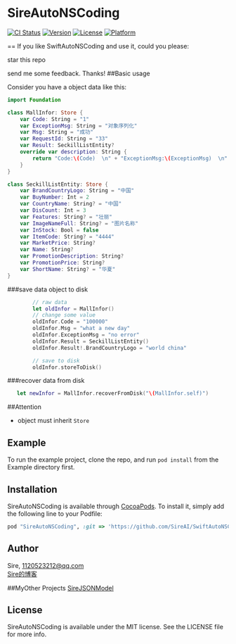 # SireAutoNSCoding

[![CI Status](http://img.shields.io/travis/Sire/SireAutoNSCoding.svg?style=flat)](https://travis-ci.org/Sire/SireAutoNSCoding)
[![Version](https://img.shields.io/cocoapods/v/SireAutoNSCoding.svg?style=flat)](http://cocoapods.org/pods/SireAutoNSCoding)
[![License](https://img.shields.io/cocoapods/l/SireAutoNSCoding.svg?style=flat)](http://cocoapods.org/pods/SireAutoNSCoding)
[![Platform](https://img.shields.io/cocoapods/p/SireAutoNSCoding.svg?style=flat)](http://cocoapods.org/pods/SireAutoNSCoding)

==
If you like SwiftAutoNSCoding and use it, could you please:

star this repo

send me some feedback. Thanks!
##Basic usage

Consider you have a object data like this:
```Swift
import Foundation

class MallInfor: Store {
	var Code: String = "1"
	var ExceptionMsg: String = "对象序列化"
	var Msg: String = "成功"
	var RequestId: String = "33"
	var Result: SeckillListEntity?
	override var description: String {
		return "Code:\(Code)  \n" + "ExceptionMsg:\(ExceptionMsg)  \n" + "Msg:\(Msg)  \n" + "Result.BrandCountryLogo:\(Result?.BrandCountryLogo)  \n"
	}
}

class SeckillListEntity: Store {
	var BrandCountryLogo: String = "中国"
	var BuyNumber: Int = 2
	var CountryName: String? = "中国"
	var DisCount: Int = 3
	var Features: String? = "壮丽"
	var ImageNameFull: String? = "图片名称"
	var InStock: Bool = false
	var ItemCode: String? = "4444"
	var MarketPrice: String?
	var Name: String?
	var PromotionDescription: String?
	var PromotionPrice: String?
	var ShortName: String? = "华夏"
}
````
###save data object to disk
```Swift
		// raw data
		let oldInfor = MallInfor()
		// change some value
		oldInfor.Code = "100000"
		oldInfor.Msg = "what a new day"
		oldInfor.ExceptionMsg = "no error"
		oldInfor.Result = SeckillListEntity()
		oldInfor.Result!.BrandCountryLogo = "world china"

		// save to disk
		oldInfor.storeToDisk()
````
###recover data from disk
```Swift
   let newInfor = MallInfor.recoverFromDisk("\(MallInfor.self)")
````

##Attention
- object must inherit `Store`

## Example

To run the example project, clone the repo, and run `pod install` from the Example directory first.


## Installation

SireAutoNSCoding is available through [CocoaPods](http://cocoapods.org). To install
it, simply add the following line to your Podfile:

```ruby
pod "SireAutoNSCoding", :git => 'https://github.com/SireAI/SwiftAutoNSCoding.git'
```

## Author

Sire, 1120523212@qq.com   
[Sire的博客](http://sireai.github.io/)

##MyOther Projects
[SireJSONModel](https://github.com/SireAI/SireJSONModel)

## License

SireAutoNSCoding is available under the MIT license. See the LICENSE file for more info.
